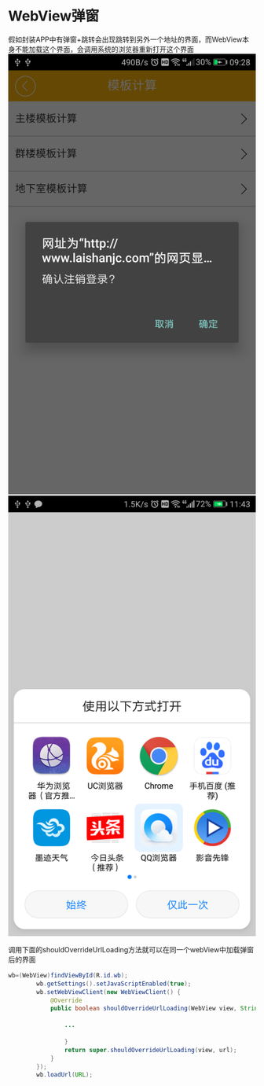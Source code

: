 # WebView弹窗

假如封装APP中有弹窗+跳转会出现跳转到另外一个地址的界面，而WebView本身不能加载这个界面，会调用系统的浏览器重新打开这个界面
![alt](https://github.com/NeusoftSEMI/CommonRepository/blob/master/drawable/Screenshot_20170623-092813.png?raw=true)
![alt](https://github.com/NeusoftSEMI/CommonRepository/blob/master/drawable/Screenshot_20170623-114346.png?raw=true)

调用下面的shouldOverrideUrlLoading方法就可以在同一个webView中加载弹窗后的界面

```java
wb=(WebView)findViewById(R.id.wb);
        wb.getSettings().setJavaScriptEnabled(true);
        wb.setWebViewClient(new WebViewClient() {
            @Override
            public boolean shouldOverrideUrlLoading(WebView view, String url) {
                
                ...
                
                }
                return super.shouldOverrideUrlLoading(view, url);
            }
        });
        wb.loadUrl(URL);
